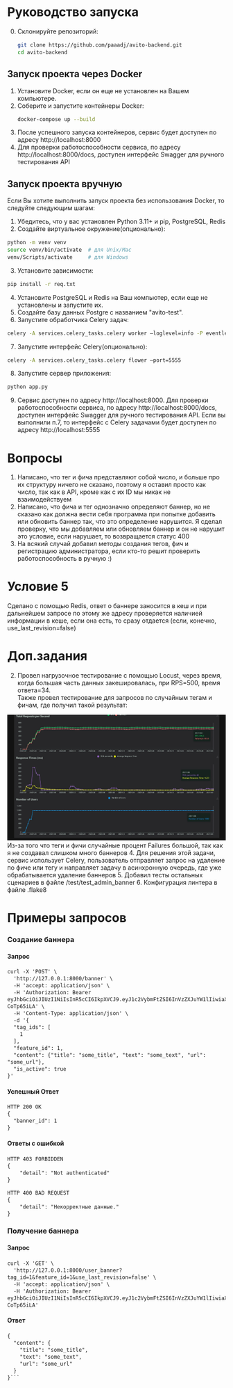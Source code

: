 # Руководство запуска
0. Склонируйте репозиторий:
    ```bash
    git clone https://github.com/paaadj/avito-backend.git
    cd avito-backend
    ```
## Запуск проекта через Docker
1. Установите Docker, если он еще не установлен на Вашем компьютере.
2. Соберите и запустите контейнеры Docker:
   ```bash
   docker-compose up --build
   ```
3. После успешного запуска контейнеров, сервис будет доступен по адресу http://localhost:8000
4. Для проверки работоспособности сервиса,  по адресу http://localhost:8000/docs, доступен интерфейс
Swagger для ручного тестирования API

## Запуск проекта вручную
Если Вы хотите выполнить запуск проекта без использования Docker, то следуйте следующим шагам:

1. Убедитесь, что у вас установлен Python 3.11+ и pip, PostgreSQL, Redis
2. Создайте виртуальное окружение(опционально):
```bash
python -m venv venv
source venv/bin/activate  # для Unix/Mac
venv/Scripts/activate     # для Windows
```
3. Установите зависимости:
```bash
pip install -r req.txt
```
4. Установите PostgreSQL и Redis на Ваш компьютер, если еще не установлены и запустите их.
5. Создайте базу данных Postgre с названием "avito-test".
6. Запустите обработчика Celery задач:
```bash
celery -A services.celery_tasks.celery worker —loglevel=info -P eventlet
```
7. Запустите интерфейс Celery(опционально):
```bash
celery -A services.celery_tasks.celery flower —port=5555
```
8. Запустите сервер приложения:
```bash
python app.py
```
9. Сервис доступен по адресу http://localhost:8000.
Для проверки работоспособности сервиса,  по адресу http://localhost:8000/docs, доступен интерфейс
Swagger для ручного тестирования API. Если вы выполнили п.7, то интерфейс с Celery задачами будет доступен по адресу 
http://localhost:5555  


# Вопросы
1. Написано, что тег и фича представляют собой число, и больше про их структуру ничего не сказано, поэтому я оставил просто как число, так как в API, кроме как с их ID мы никак не взаимодействуем
2. Написано, что фича и тег однозначно определяют баннер, но не сказано как должна вести себя программа при попытке добавить или обновить баннер так, что это определение нарушится. 
Я сделал проверку, что мы добавляем или обновляем баннер и он не нарушит это условие, если нарушает, то возвращается статус 400
3. На всякий случай добавил методы создания тегов, фич и регистрацию администратора, если кто-то решит проверить работоспособность в ручную :)

# Условие 5
Сделано с помощью Redis, ответ о баннере заносится в кеш и при дальнейшем запросе по этому же адресу
проверяется наличией информации в кеше, если она есть, то сразу отдается (если, конечно, use_last_revision=false)

# Доп.задания 
2. Провел нагрузочное тестирование с помощью Locust, через время, когда большая часть данных закешировалась, при RPS=500, время ответа=34. <br>
Также провел тестирование для запросов по случайным тегам и фичам, где получил такой результат:
<img src="/media/stress_test.jpg">
Из-за того что теги и фичи случайные процент Failures большой, так как я не создавал слишком много баннеров
4. Для решения этой задачи, сервис использует Celery, пользователь отправляет запрос на удаление по фиче или тегу и 
направляет задачу в асинхронную очередь, где уже обрабатывается удаление баннеров
5. Добавил тесты остальных сценариев в файле /test/test_admin_banner
6. Конфигурация линтера в файле .flake8


# Примеры запросов
### Создание баннера
#### Запрос
```curl
curl -X 'POST' \
  'http://127.0.0.1:8000/banner' \
  -H 'accept: application/json' \
  -H 'Authorization: Bearer eyJhbGciOiJIUzI1NiIsInR5cCI6IkpXVCJ9.eyJ1c2VybmFtZSI6InVzZXJuYW1lIiwiaXNfYWRtaW4iOnRydWV9.2QC1JT0iRTnGHUyRxOcUfGXPzecy8kb_m-CoTp65iLA' \
  -H 'Content-Type: application/json' \
  -d '{
  "tag_ids": [
    1
  ],
  "feature_id": 1,
  "content": {"title": "some_title", "text": "some_text", "url": "some_url"},
  "is_active": true
}'
```
#### Успешный Ответ
```http
HTTP 200 OK
{
  "banner_id": 1
}
```

#### Ответы с ошибкой

```http
HTTP 403 FORBIDDEN
{
    "detail": "Not authenticated"
}
```

```http
HTTP 400 BAD REQUEST
{
    "detail": "Некорректные данные."
}
```

### Получение баннера
#### Запрос
```http
curl -X 'GET' \
  'http://127.0.0.1:8000/user_banner?tag_id=1&feature_id=1&use_last_revision=false' \
  -H 'accept: application/json' \
  -H 'Authorization: Bearer eyJhbGciOiJIUzI1NiIsInR5cCI6IkpXVCJ9.eyJ1c2VybmFtZSI6InVzZXJuYW1lIiwiaXNfYWRtaW4iOnRydWV9.2QC1JT0iRTnGHUyRxOcUfGXPzecy8kb_m-CoTp65iLA'
```

#### Ответ
```http
{
  "content": {
    "title": "some_title",
    "text": "some_text",
    "url": "some_url"
  }
}```